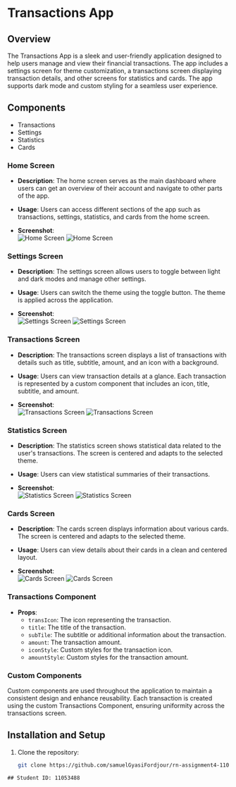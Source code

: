 # Transactions App

## Overview
The Transactions App is a sleek and user-friendly application designed to help users manage and view their financial transactions. The app includes a settings screen for theme customization, a transactions screen displaying transaction details, and other screens for statistics and cards. The app supports dark mode and custom styling for a seamless user experience.

## Components
- Transactions
- Settings
- Statistics
- Cards

### Home Screen
- **Description**: The home screen serves as the main dashboard where users can get an overview of their account and navigate to other parts of the app.
- **Usage**: Users can access different sections of the app such as transactions, settings, statistics, and cards from the home screen.

- **Screenshot**:  
  ![Home Screen](./assets/Home(lightMode).jpg)
  ![Home Screen](./assets/HomeScreen(darkMode).jpg)


### Settings Screen
- **Description**: The settings screen allows users to toggle between light and dark modes and manage other settings.
- **Usage**: Users can switch the theme using the toggle button. The theme is applied across the application.

- **Screenshot**:  
  ![Settings Screen](./assets/Settings(lightMode).jpg)
  ![Settings Screen](./assets/Settings(darkMode).jpg)

### Transactions Screen
- **Description**: The transactions screen displays a list of transactions with details such as title, subtitle, amount, and an icon with a background.
- **Usage**: Users can view transaction details at a glance. Each transaction is represented by a custom component that includes an icon, title, subtitle, and amount.

- **Screenshot**:  
  ![Transactions Screen](./assets/Transactions(lightMode).jpg)
  ![Transactions Screen](./assets/Transactions(darkMode).jpg)


### Statistics Screen
- **Description**: The statistics screen shows statistical data related to the user's transactions. The screen is centered and adapts to the selected theme.
- **Usage**: Users can view statistical summaries of their transactions.

- **Screenshot**:  
  ![Statistics Screen](./assets/StatisticsScreen(lightMode).jpg)
  ![Statistics Screen](./assets/StatisticsScreen(darkMode).jpg)

### Cards Screen
- **Description**: The cards screen displays information about various cards. The screen is centered and adapts to the selected theme.
- **Usage**: Users can view details about their cards in a clean and centered layout.

- **Screenshot**:  
  ![Cards Screen](./assets/CardScreen(lightMode).jpg)
  ![Cards Screen](./assets/CardsScreen(darkMode).jpg)

### Transactions Component
- **Props**:
  - `transIcon`: The icon representing the transaction.
  - `title`: The title of the transaction.
  - `subTile`: The subtitle or additional information about the transaction.
  - `amount`: The transaction amount.
  - `iconStyle`: Custom styles for the transaction icon.
  - `amountStyle`: Custom styles for the transaction amount.

### Custom Components
Custom components are used throughout the application to maintain a consistent design and enhance reusability. Each transaction is created using the custom Transactions Component, ensuring uniformity across the transactions screen.

## Installation and Setup
1. Clone the repository:
   ```bash
   git clone https://github.com/samuelGyasiFordjour/rn-assignment4-11053488.git
  ```
  ## Student ID: 11053488